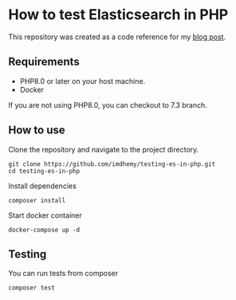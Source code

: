 # How to test Elasticsearch in PHP

This repository was created as a code reference for my [blog post][1].

## Requirements

- PHP8.0 or later on your host machine.
- Docker

If you are not using PHP8.0, you can checkout to 7.3 branch.

## How to use

Clone the repository and navigate to the project directory.

```
git clone https://github.com/imdhemy/testing-es-in-php.git
cd testing-es-in-php
```

Install dependencies

```
composer install
```

Start docker container

```
docker-compose up -d
```

## Testing

You can run tests from composer

```
composer test
```

[1]: https://imdhemy.com/blog/php/how-to-test-elasticsearch-in-php-apps.html
